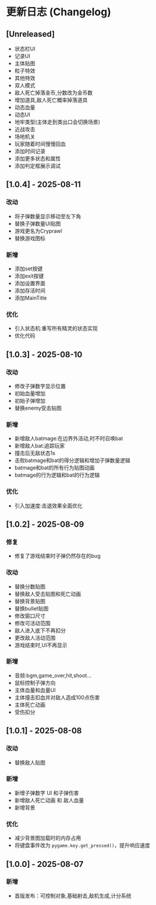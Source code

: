 # 更新日志 (Changelog)



## [Unreleased]
- 状态栏UI
- 记录UI
- 主体贴图
- 粒子特效
- 其他特效
- 双人模式
- 敌人死亡掉落金币,分数改为金币数
- 增加道具,敌人死亡概率掉落道具
- 动态血量
- 动态UI
- 地牢类型(主体走到类出口会切换场景)
- 近战攻击
- 场地机关
- 玩家随着时间慢慢回血
- 添加时间记录
- 添加更多状态和属性
- 添加判定框展示调试 





## [1.0.4] - 2025-08-11

### 改动

- 将子弹数量显示移动至左下角
- 替换子弹数量UI贴图
- 游戏更名为Cryprawl
- 替换游戏图标

### 新增

- 添加set按键
- 添加exit按键
- 添加设置界面
- 添加存活时间
- 添加MainTitle

### 优化

- 引入状态机:重写所有精灵的状态实现
- 优化代码



## [1.0.3] - 2025-08-10

### 改动

- 修改子弹数字显示位置
- 初始血量增加
- 初始子弹增加
- 替换enemy受击贴图

### 新增

- 新增敌人batmage:在边界外活动,时不时召唤bat
- 新增敌人bat:追踪玩家
- 撞击后无敌状态1s
- 击败batmage和bat的得分逻辑和增加子弹数量逻辑
- batmage和bat的所有行为贴图动画
- batmage的行为逻辑和bat的行为逻辑

### 优化

- 引入加速度:击退效果全面优化



## [1.0.2] - 2025-08-09

### 修复

- 修复了游戏结束时子弹仍然存在的bug

### 改动

- 替换分数贴图
- 替换敌人受击贴图和死亡动画
- 替换背景贴图
- 替换bullet贴图
- 修改窗口尺寸
- 修改可活动范围
- 敌人进入底下不再扣分
- 更改敌人活动范围
- 游戏结束时,UI不再显示

### 新增

- 音频:bgm,game_over,hit,shoot...
- 鼠标控制子弹方向
- 主体血量和血量UI
- 主体撞击扣血并对敌人造成100点伤害
- 主体死亡动画
- 受伤扣分

## [1.0.1] - 2025-08-08

### 改动

- 替换敌人贴图

### 新增
- 新增子弹数字 UI 和子弹伤害
- 新增敌人死亡动画 和 敌人血量
- 新增背景

### 优化
- 减少背景图加载时的内存占用
- 将键盘事件改为 `pygame.key.get_pressed()`，提升响应速度

## [1.0.0] - 2025-08-07
### 新增
- 首版发布：可控制对象,基础射击,敌机生成,计分系统